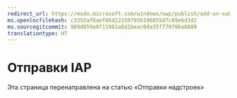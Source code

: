 ```yaml
---
redirect_url: https://msdn.microsoft.com/windows/uwp/publish/add-on-submissions
ms.openlocfilehash: c3355af8aef66d22159795b196855d7c89e6d3d2
ms.sourcegitcommit: 909d859a0f11981a8d1beac0da35f779786a6889
translationtype: HT
---
```

# <a name="iap-submissions"></a>Отправки IAP

Эта страница перенаправлена на статью «Отправки надстроек»